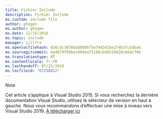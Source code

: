 ```yaml
---
title: Fichier Include
description: Fichier Include
ms.custom: include file
author: ghogen
ms.author: ghogen
ms.date: 11/15/2016
ms.topic: include
manager: jillfra
ms.openlocfilehash: d16cdc30788ad8b05f5e794241be2f4b3fc5dba6
ms.sourcegitcommit: da4079f5b6ec884baf3108cbd0519d20cb64c70b
ms.translationtype: MT
ms.contentlocale: fr-FR
ms.lasthandoff: 07/15/2019
ms.locfileid: "67258412"
---
```

> [!Note]
> Cet article s’applique à Visual Studio 2015. Si vous recherchez la dernière documentation Visual Studio, utilisez le sélecteur de version en haut à gauche. Nous vous recommandons d’effectuer une mise à niveau vers Visual Studio 2019. [À télécharger ici](https://visualstudio.microsoft.com/downloads/?utm_medium=microsoft&utm_source=docs.microsoft.com&utm_campaign=inline+link&utm_content=download+vs2019)